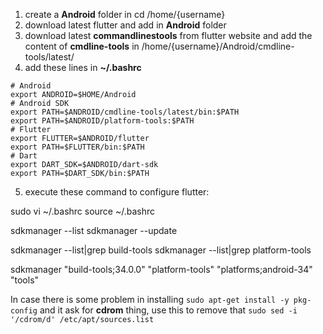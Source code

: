 1. create a **Android** folder in cd /home/{username}
2. download latest flutter and add in **Android** folder
3. download latest **commandlinestools** from flutter website and add the content of **cmdline-tools** in /home/{username}/Android/cmdline-tools/latest/
4. add these lines in **~/.bashrc**
```
# Android
export ANDROID=$HOME/Android
# Android SDK
export PATH=$ANDROID/cmdline-tools/latest/bin:$PATH
export PATH=$ANDROID/platform-tools:$PATH
# Flutter
export FLUTTER=$ANDROID/flutter
export PATH=$FLUTTER/bin:$PATH
# Dart
export DART_SDK=$ANDROID/dart-sdk
export PATH=$DART_SDK/bin:$PATH

```
5. execute these command to configure flutter:

sudo vi ~/.bashrc
source ~/.bashrc

sdkmanager --list
sdkmanager --update

sdkmanager --list|grep build-tools
sdkmanager --list|grep platform-tools

sdkmanager "build-tools;34.0.0" "platform-tools" "platforms;android-34" "tools"

In case there is some problem in installing `sudo apt-get install -y pkg-config` and it ask for **cdrom** thing, use this to remove that `sudo sed -i '/cdrom/d' /etc/apt/sources.list`

